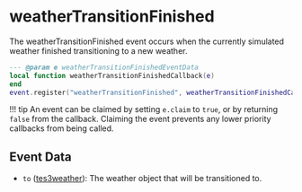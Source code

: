 # weatherTransitionFinished

The weatherTransitionFinished event occurs when the currently simulated weather finished transitioning to a new weather.

```lua
--- @param e weatherTransitionFinishedEventData
local function weatherTransitionFinishedCallback(e)
end
event.register("weatherTransitionFinished", weatherTransitionFinishedCallback)
```

!!! tip
	An event can be claimed by setting `e.claim` to `true`, or by returning `false` from the callback. Claiming the event prevents any lower priority callbacks from being called.

## Event Data

* `to` ([tes3weather](../../types/tes3weather)): The weather object that will be transitioned to.

